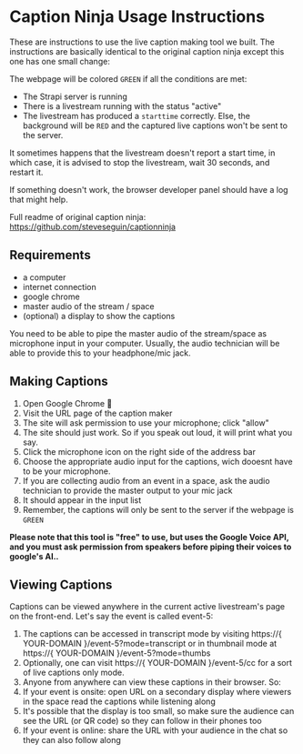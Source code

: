 # Caption Ninja Usage Instructions

These are instructions to use the live caption making tool we built. The instructions are basically identical to the original caption ninja except this one has one small change:

The webpage will be colored `GREEN` if all the conditions are met:
- The Strapi server is running
- There is a livestream running with the status "active"
- The livestream has produced a `starttime` correctly.
Else, the background will be `RED` and the captured live captions won't be sent to the server.

It sometimes happens that the livestream doesn't report a start time, in which case, it is advised to stop the livestream, wait 30 seconds, and restart it.

If something doesn't work, the browser developer panel should have a log that might help.

Full readme of original caption ninja: https://github.com/steveseguin/captionninja


## Requirements
- a computer
- internet connection
- google chrome
- master audio of the stream / space
- (optional) a display to show the captions

You need to be able to pipe the master audio of the stream/space as microphone input in your computer. Usually, the audio technician will be able to provide this to your headphone/mic jack.


## Making Captions
1. Open Google Chrome 🤮
2. Visit the URL page of the caption maker
3. The site will ask permission to use your microphone; click "allow"
4. The site should just work. So if you speak out loud, it will print what you say.
5. Click the microphone icon on the right side of the address bar
6. Choose the appropriate audio input for the captions, wich dooesnt have to be your microphone.
7. If you are collecting audio from an event in a space, ask the audio technician to provide the master output to your mic jack
8. It should appear in the input list
9. Remember, the captions will only be sent to the server if the webpage is `GREEN`

**Please note that this tool is "free" to use, but uses the Google Voice API, and you must ask permission from speakers before piping their voices to google's AI..**

## Viewing Captions
Captions can be viewed anywhere in the current active livestream's page on the front-end. Let's say the event is called event-5:
1. The captions can be accessed in transcript mode by visiting https://{ YOUR-DOMAIN }/event-5?mode=transcript or in thumbnail mode at https://{ YOUR-DOMAIN }/event-5?mode=thumbs
2. Optionally, one can visit https://{ YOUR-DOMAIN }/event-5/cc for a sort of live captions only mode.
3. Anyone from anywhere can view these captions in their browser. So:
4. If your event is onsite: open URL on a secondary display where viewers in the space read the captions while listening along
5. It's possible that the display is too small, so make sure the audience can see the URL (or QR code) so they can follow in their phones too
6. If your event is online: share the URL with your audience in the chat so they can also follow along
